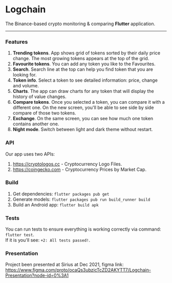 # Logchain

The Binance-based crypto monitoring & comparing **Flutter** application.

---

### Features
1. **Trending tokens**. App shows grid of tokens sorted by their daily price change. The most growing tokens appears at the top of the grid.
2. **Favourite tokens**. You can add any token you like to the Favourites.
3. **Search**. Search line at the top can help you find token that you are looking for.
4. **Token info**. Select a token to see detailed information: price, change and volume.
5. **Charts**. The app can draw charts for any token that will display the history of value changes.
6. **Compare tokens**. Once you selected a token, you can compare it with a different one. On the new screen, you'll be able to see side by side compare of those two tokens.
7. **Exchange**. On the same screen, you can see how much one token contains another one.
8. **Night mode**. Switch between light and dark theme without restart.

### API
Our app uses two APIs:
1. https://cryptologos.cc - Cryptocurrency Logo Files.
2. https://coingecko.com - Cryptocurrency Prices by Market Cap.

### Build
1. Get dependencies: `flutter packages pub get`
2. Generate models: `flutter packages pub run build_runner build`
3. Build an Android app: `flutter build apk`

### Tests
You can run tests to ensure everything is working correctly via command: `flutter test`.  
If it is you'll see: `+2: All tests passed!`.

### Presentation
Project been presented at Sirius at Dec 2021, figma link:
https://www.figma.com/proto/ocaQs3ubzicTcZD2AKYTT7/Logchain-Presentation?node-id=0%3A1



